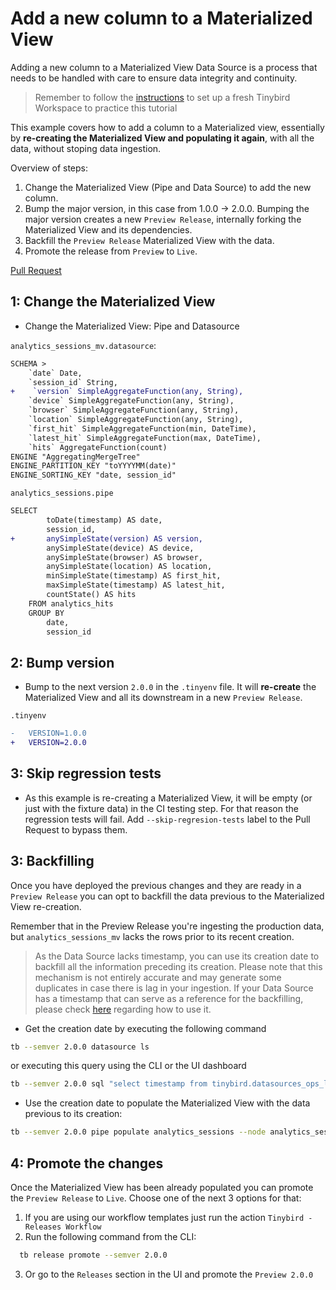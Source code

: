 # Add a new column to a Materialized View

Adding a new column to a Materialized View Data Source is a process that needs to be handled with care to ensure data integrity and continuity.

> Remember to follow the [instructions](../README.md) to set up a fresh Tinybird Workspace to practice this tutorial

This example covers how to add a column to a Materialized view, essentially by **re-creating the Materialized View and populating it again**, with all the data, without stoping data ingestion.

Overview of steps:

1. Change the Materialized View (Pipe and Data Source) to add the new column.
2. Bump the major version, in this case from 1.0.0 -> 2.0.0. Bumping the major version creates a new `Preview Release`, internally forking the Materialized View and its dependencies.
3. Backfill the `Preview Release` Materialized View with the data.
4. Promote the release from `Preview` to `Live`.

[Pull Request](https://github.com/tinybirdco/use-case-examples/pull/209/files)

## 1: Change the Materialized View

- Change the Materialized View: Pipe and Datasource

`analytics_sessions_mv.datasource`:
```diff
SCHEMA >
    `date` Date,
    `session_id` String,
+    `version` SimpleAggregateFunction(any, String),
    `device` SimpleAggregateFunction(any, String),
    `browser` SimpleAggregateFunction(any, String),
    `location` SimpleAggregateFunction(any, String),
    `first_hit` SimpleAggregateFunction(min, DateTime),
    `latest_hit` SimpleAggregateFunction(max, DateTime),
    `hits` AggregateFunction(count)
ENGINE "AggregatingMergeTree"
ENGINE_PARTITION_KEY "toYYYYMM(date)"
ENGINE_SORTING_KEY "date, session_id"
```

`analytics_sessions.pipe`
```diff
SELECT
        toDate(timestamp) AS date,
        session_id,
+       anySimpleState(version) AS version,
        anySimpleState(device) AS device,
        anySimpleState(browser) AS browser,
        anySimpleState(location) AS location,
        minSimpleState(timestamp) AS first_hit,
        maxSimpleState(timestamp) AS latest_hit,
        countState() AS hits
    FROM analytics_hits
    GROUP BY
        date,
        session_id
```

## 2: Bump version
- Bump to the next version `2.0.0` in the `.tinyenv` file. It will **re-create** the Materialized View and all its downstream in a new `Preview Release`. 

`.tinyenv`
  ```diff
-   VERSION=1.0.0
+   VERSION=2.0.0
  ```

## 3: Skip regression tests
- As this example is re-creating a Materialized View, it will be empty (or just with the fixture data) in the CI testing step. For that reason the regression tests will fail. Add `--skip-regresion-tests` label to the Pull Request to bypass them.


## 3: Backfilling 

Once you have deployed the previous changes and they are ready in a `Preview Release` you can opt to backfill the data previous to the Materialized View re-creation.

Remember that in the Preview Release you're ingesting the production data, but `analytics_sessions_mv` lacks the rows prior to its recent creation.

> As the Data Source lacks timestamp, you can use its creation date to backfill all the information preceding its creation. Please note that this mechanism is not entirely accurate and may generate some duplicates in case there is lag in your ingestion. If your Data Source has a timestamp that can serve as a reference for the backfilling, please check [here]([add_nullable_column_to_landing_data_source](https://github.com/tinybirdco/use-case-examples/tree/main/change_sorting_key_landing_data_source)) regarding how to use it.

- Get the creation date by executing the following command
```sh
tb --semver 2.0.0 datasource ls
```
or executing this query using the CLI or the UI dashboard

```sh
tb --semver 2.0.0 sql "select timestamp from tinybird.datasources_ops_log where event_type = 'create' and datasource_name = 'analytics_sessions_mv' order by timestamp desc limit 1"
```

- Use the creation date to populate the Materialized View with the data previous to its creation:
```sh
tb --semver 2.0.0 pipe populate analytics_sessions --node analytics_sessions_1 --sql-condition "timestamp < '$CREATED_AT' --wait
```

## 4: Promote the changes
Once the Materialized View has been already populated you can promote the `Preview Release` to `Live`. Choose one of the next 3 options for that:
1. If you are using our workflow templates just run the action `Tinybird - Releases Workflow`
2. Run the following command from the CLI:
```sh
  tb release promote --semver 2.0.0
```
3. Or go to the `Releases` section in the UI and promote the `Preview 2.0.0`
